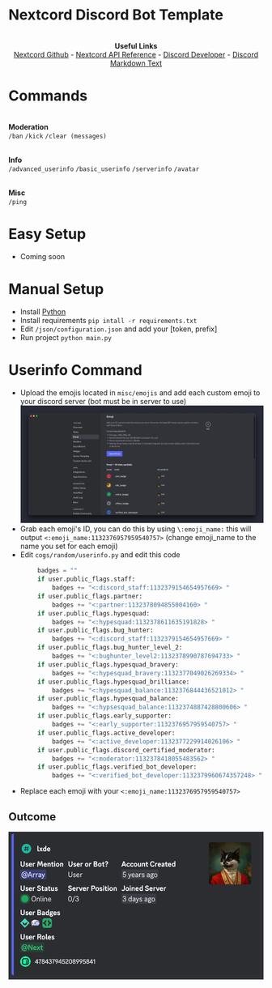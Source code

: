 # Nextcord Discord Bot Template

<p align="center">
<br><b>Useful Links</b></br>
        <a href="https://github.com/nextcord/nextcord">Nextcord Github</a> - <a href="https://docs.nextcord.dev/en/stable/api.html">Nextcord API Reference</a> - <a href="https://discord.com/developers/applications">Discord Developer</a> - <a href="https://support.discord.com/hc/en-us/articles/210298617-Markdown-Text-101-Chat-Formatting-Bold-Italic-Underline-">Discord Markdown Text</a>
</p>

# Commands
<br><b>Moderation</b></br>
`/ban` `/kick` `/clear (messages)`

<br><b>Info</b></br>
`/advanced_userinfo` `/basic_userinfo` `/serverinfo` `/avatar`

<br><b>Misc</b></br>
`/ping`

# Easy Setup
+ Coming soon

# Manual Setup
+ Install [Python](https://www.python.org/)
+ Install requirements `pip intall -r requirements.txt`
+ Edit `/json/configuration.json` and add your [token, prefix]
+ Run project `python main.py`


# Userinfo Command
+ Upload the emojis located in `misc/emojis` and add each custom emoji to your discord server (bot must be in server to use)
![Image](/misc/images/emojis.png?raw=true "Demo")
+ Grab each emoji's ID, you can do this by using `\:emoji_name:` this will output `<:emoji_name:1132376957959540757>` (change emoji_name to the name you set for each emoji)
+ Edit `cogs/random/userinfo.py` and edit this code
```python
        badges = ""
        if user.public_flags.staff:
            badges += "<:discord_staff:1132379154654957669> "
        if user.public_flags.partner:
            badges += "<:partner:1132378094855004160> "
        if user.public_flags.hypesquad:
            badges += "<:hypesquad:1132378611635191828> "
        if user.public_flags.bug_hunter:
            badges += "<:discord_staff:1132379154654957669> "
        if user.public_flags.bug_hunter_level_2:
            badges += "<:bughunter_level2:1132378990787694733> "
        if user.public_flags.hypesquad_bravery:
            badges += "<:hypesquad_bravery:1132377049026269334> "
        if user.public_flags.hypesquad_brilliance:
            badges += "<:hypesquad_balance:1132376844436521012> "
        if user.public_flags.hypesquad_balance:
            badges += "<:hypsesquad_balance:1132374887428800606> "
        if user.public_flags.early_supporter:
            badges += "<:early_supporter:1132376957959540757> "
        if user.public_flags.active_developer:
            badges += "<:active_developer:1132377229914026106> "
        if user.public_flags.discord_certified_moderator:
            badges += "<:moderator:1132378418055483562> "
        if user.public_flags.verified_bot_developer:
            badges += "<:verified_bot_developer:1132379960674357248> "
```
+ Replace each emoji with your `<:emoji_name:1132376957959540757>`

## Outcome
![Image](/misc/images/advanced_userinfo.png?raw=true "Demo")






